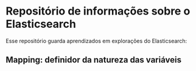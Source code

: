 # Repositório de informações sobre o Elasticsearch

Esse repositório guarda aprendizados em explorações do Elasticsearch:


## Mapping: definidor da natureza das variáveis



